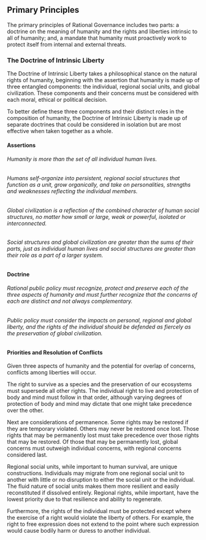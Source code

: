 ## Primary Principles

The primary principles of Rational Governance includes two parts: a doctrine on the meaning of humanity and the rights and liberties intrinsic to all of humanity; and, a mandate that humanity must proactively work to protect itself from internal and external threats.




### The Doctrine of Intrinsic Liberty

The Doctrine of Intrinsic Liberty takes a philosophical stance on the natural rights of humanity, beginning with the assertion that humanity is made up of three entangled components: the individual, regional social units, and global civilization.  These components and their concerns must be considered with each moral, ethical or political decision. 

To better define these three components and their distinct roles in the composition of humanity, the Doctrine of Intrinsic Liberty is made up of separate doctrines that could be considered in isolation but are most effective when taken together as a whole.  

#### Assertions

###### Humanity is more than the set of all individual human lives.  
###### Humans self-organize into persistent, regional social structures that function as a unit, grow organically, and take on personalities, strengths and weaknesses reflecting the individual members.  
###### Global civilization is a reflection of the combined character of human social structures, no matter how small or large, weak or powerful, isolated or interconnected.  
###### Social structures and global civilization are greater than the sums of their parts, just as individual human lives and social structures are greater than their role as a part of a larger system.

#### Doctrine



###### Rational public policy must recognize, protect and preserve each of the three aspects of humanity and must further recognize that the concerns of each are distinct and not always complementary.  

###### Public policy must consider the impacts on personal, regional and global liberty, and the rights of the individual should be defended as fiercely as the preservation of global civilization.

#### Priorities and Resolution of Conflicts
Given three aspects of humanity and the potential for overlap of concerns, conflicts among liberties will occur.

The right to survive as a species and the preservation of our ecosystems must supersede all other rights.  The individual right to live and protection of body and mind must follow in that order, although varying degrees of protection of body and mind may dictate that one might take precedence over the other.

Next are considerations of permanence.  Some rights may be restored if they are temporary violated.  Others may never be restored once lost.  Those rights that may be permanently lost must take precedence over those rights that may be restored.  Of those that may be permanently lost, global concerns must outweigh individual concerns, with regional concerns considered last.

Regional social units, while important to human survival, are unique constructions.  Individuals may migrate from one regional social unit to another with little or no disruption to either the social unit or the individual.  The fluid nature of social units makes them more resilient and easily reconstituted if dissolved entirely.  Regional rights, while important, have the lowest priority due to that resilience and ability to regenerate.

Furthermore, the rights of the individual must be protected except where the exercise of a right would violate the liberty of others.  For example, the right to free expression does not extend to the point where such expression would cause bodily harm or duress to another individual.
